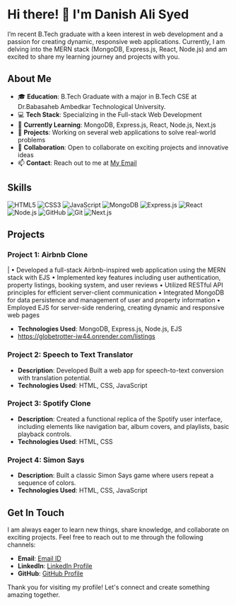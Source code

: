 # Hi there! 👋 I'm Danish Ali Syed

I’m recent B.Tech graduate with a keen interest in web development and a passion for creating dynamic, responsive web applications. Currently, I am delving into the MERN stack (MongoDB, Express.js, React, Node.js) and am excited to share my learning journey and projects with you.

## About Me
- 🎓 **Education**: B.Tech Graduate with a major in B.Tech CSE at Dr.Babasaheb Ambedkar Technological University.
- 💻 **Tech Stack**: Specializing in the Full-stack Web Development
- 🌱 **Currently Learning**: MongoDB, Express.js, React, Node.js, Next.js
- 🔭 **Projects**: Working on several web applications to solve real-world problems
- 🤝 **Collaboration**: Open to collaborate on exciting projects and innovative ideas
- 📫 **Contact**: Reach out to me at [My Email](mailto:sd.danishsky@gmail.com)

## Skills
![HTML5](https://img.shields.io/badge/HTML5-E34F26?style=flat&logo=html5&logoColor=white)
![CSS3](https://img.shields.io/badge/CSS3-1572B6?style=flat&logo=css3&logoColor=white)
![JavaScript](https://img.shields.io/badge/JavaScript-F7DF1E?style=flat&logo=javascript&logoColor=black)
![MongoDB](https://img.shields.io/badge/MongoDB-4ea94b?style=flat&logo=mongodb&logoColor=white)
![Express.js](https://img.shields.io/badge/Express.js-404d59?style=flat)
![React](https://img.shields.io/badge/React-61DAFB?style=flat&logo=react&logoColor=black)
![Node.js](https://img.shields.io/badge/Node.js-339933?style=flat&logo=nodedotjs&logoColor=white)
![GitHub](https://img.shields.io/badge/GitHub-181717?style=flat&logo=github&logoColor=white)
![Git](https://img.shields.io/badge/Git-F05032?style=flat&logo=git&logoColor=white)
![Next.js](https://img.shields.io/badge/next.js-000000?style=for-the-badge&logo=nextdotjs&logoColor=white)

## Projects
### Project 1: Airbnb Clone
 | 
• Developed a full-stack Airbnb-inspired web application using the MERN stack with EJS
• Implemented key features including user authentication, property listings, booking system, and user reviews
• Utilized RESTful API principles for efficient server-client communication
• Integrated MongoDB for data persistence and management of user and property information
• Employed EJS for server-side rendering, creating dynamic and responsive web pages
- **Technologies Used**: MongoDB, Express.js, Node.js, EJS
- https://globetrotter-iw44.onrender.com/listings
  
### Project 2: Speech to Text Translator
- **Description**: Developed Built a web app for speech-to-text conversion with translation potential.
- **Technologies Used**: HTML, CSS, JavaScript
  
### Project 3: Spotify Clone
- **Description**: Created a functional replica of the Spotify user interface, including elements like navigation bar, album 
covers, and playlists, basic playback controls.
- **Technologies Used**: HTML, CSS

### Project 4: Simon Says
- **Description**: Built a classic Simon Says game where users repeat a sequence of colors.
- **Technologies Used**: HTML, CSS, JavaScript

## Get In Touch
I am always eager to learn new things, share knowledge, and collaborate on exciting projects. Feel free to reach out to me through the following channels:

- **Email**: [Email ID](mailto:sd.danishsky@gmail.com)
- **LinkedIn**: [LinkedIn Profile](https://www.linkedin.com/in/DanishDaez)
- **GitHub**: [GitHub Profile](https://github.com/DanishDaez)

Thank you for visiting my profile! Let's connect and create something amazing together.

<!--
**DanishDaez/DanishDaez** is a ✨ _special_ ✨ repository because its `README.md` (this file) appears on your GitHub profile.

Here are some ideas to get you started:

- 🔭 I’m currently working on ...
- 🌱 I’m currently learning ...
- 👯 I’m looking to collaborate on ...
- 🤔 I’m looking for help with ...
- 💬 Ask me about ...
- 📫 How to reach me: ...
- 😄 Pronouns: ...
- ⚡ Fun fact: ...
-->
